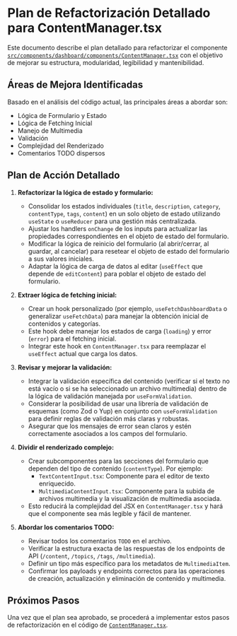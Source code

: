 # Plan de Refactorización Detallado para ContentManager.tsx

Este documento describe el plan detallado para refactorizar el componente [`src/components/dashboard/components/ContentManager.tsx`](src/components/dashboard/components/ContentManager.tsx) con el objetivo de mejorar su estructura, modularidad, legibilidad y mantenibilidad.

## Áreas de Mejora Identificadas

Basado en el análisis del código actual, las principales áreas a abordar son:
- Lógica de Formulario y Estado
- Lógica de Fetching Inicial
- Manejo de Multimedia
- Validación
- Complejidad del Renderizado
- Comentarios TODO dispersos

## Plan de Acción Detallado

1.  **Refactorizar la lógica de estado y formulario:**
    *   Consolidar los estados individuales (`title`, `description`, `category`, `contentType`, `tags`, `content`) en un solo objeto de estado utilizando `useState` o `useReducer` para una gestión más centralizada.
    *   Ajustar los handlers `onChange` de los inputs para actualizar las propiedades correspondientes en el objeto de estado del formulario.
    *   Modificar la lógica de reinicio del formulario (al abrir/cerrar, al guardar, al cancelar) para resetear el objeto de estado del formulario a sus valores iniciales.
    *   Adaptar la lógica de carga de datos al editar (`useEffect` que depende de `editContent`) para poblar el objeto de estado del formulario.

2.  **Extraer lógica de fetching inicial:**
    *   Crear un hook personalizado (por ejemplo, `useFetchDashboardData` o generalizar `useFetchData`) para manejar la obtención inicial de contenidos y categorías.
    *   Este hook debe manejar los estados de carga (`loading`) y error (`error`) para el fetching inicial.
    *   Integrar este hook en `ContentManager.tsx` para reemplazar el `useEffect` actual que carga los datos.

3.  **Revisar y mejorar la validación:**
    *   Integrar la validación específica del contenido (verificar si el texto no está vacío o si se ha seleccionado un archivo multimedia) dentro de la lógica de validación manejada por `useFormValidation`.
    *   Considerar la posibilidad de usar una librería de validación de esquemas (como Zod o Yup) en conjunto con `useFormValidation` para definir reglas de validación más claras y robustas.
    *   Asegurar que los mensajes de error sean claros y estén correctamente asociados a los campos del formulario.

4.  **Dividir el renderizado complejo:**
    *   Crear subcomponentes para las secciones del formulario que dependen del tipo de contenido (`contentType`). Por ejemplo:
        *   `TextContentInput.tsx`: Componente para el editor de texto enriquecido.
        *   `MultimediaContentInput.tsx`: Componente para la subida de archivos multimedia y la visualización de multimedia asociada.
    *   Esto reducirá la complejidad del JSX en `ContentManager.tsx` y hará que el componente sea más legible y fácil de mantener.

5.  **Abordar los comentarios TODO:**
    *   Revisar todos los comentarios `TODO` en el archivo.
    *   Verificar la estructura exacta de las respuestas de los endpoints de API (`/content`, `/topics`, `/tags`, `/multimedia`).
    *   Definir un tipo más específico para los metadatos de `MultimediaItem`.
    *   Confirmar los payloads y endpoints correctos para las operaciones de creación, actualización y eliminación de contenido y multimedia.

## Próximos Pasos

Una vez que el plan sea aprobado, se procederá a implementar estos pasos de refactorización en el código de [`ContentManager.tsx`](src/components/dashboard/components/ContentManager.tsx).